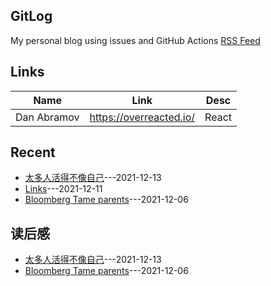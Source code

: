 ## GitLog
My personal blog using issues and GitHub Actions
[RSS Feed](https://bxb100.github.io/blog/feed.xml)
## Links
| Name | Link | Desc |
| ---- | ---- | ---- |
| Dan Abramov | https://overreacted.io/ | React |

## Recent
- [太多人活得不像自己](https://github.com/bxb100/blog/issues/3)---2021-12-13
- [Links](https://github.com/bxb100/blog/issues/2)---2021-12-11
- [Bloomberg Tame parents](https://github.com/bxb100/blog/issues/1)---2021-12-06

## 读后感
- [太多人活得不像自己](https://github.com/bxb100/blog/issues/3)---2021-12-13
- [Bloomberg Tame parents](https://github.com/bxb100/blog/issues/1)---2021-12-06


